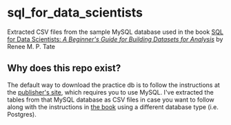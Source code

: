 # sql_for_data_scientists

Extracted CSV files from the sample MySQL database used in the book [SQL for Data Scientists: *A Beginner's Guide for Building Datasets for Analysis*](https://www.amazon.com/SQL-Data-Scientists-Beginners-Building/dp/1119669367) by Renee M. P. Tate

## Why does this repo exist?

The default way to download the practice db is to follow the instructions at the [publisher's site](https://www.wiley.com/en-us/SQL+for+Data+Scientists%3A+A+Beginner%27s+Guide+for+Building+Datasets+for+Analysis-p-9781119669364), which requires you to use MySQL. I've extracted the tables from that MySQL database as CSV files in case you want to follow along with the instructions in [the book](https://www.amazon.com/SQL-Data-Scientists-Beginners-Building/dp/1119669367) using a different database type (i.e. Postgres).
